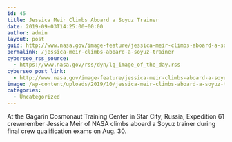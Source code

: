 ```yaml
---
id: 45
title: Jessica Meir Climbs Aboard a Soyuz Trainer
date: 2019-09-03T14:25:00+00:00
author: admin
layout: post
guid: http://www.nasa.gov/image-feature/jessica-meir-climbs-aboard-a-soyuz-trainer
permalink: /jessica-meir-climbs-aboard-a-soyuz-trainer
cyberseo_rss_source:
  - https://www.nasa.gov/rss/dyn/lg_image_of_the_day.rss
cyberseo_post_link:
  - http://www.nasa.gov/image-feature/jessica-meir-climbs-aboard-a-soyuz-trainer
image: /wp-content/uploads/2019/10/jessica-meir-climbs-aboard-a-soyuz-trainer.jpg
categories:
  - Uncategorized
---
```

At the Gagarin Cosmonaut Training Center in Star City, Russia, Expedition 61 crewmember Jessica Meir of NASA climbs aboard a Soyuz trainer during final crew qualification exams on Aug. 30.
